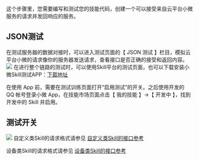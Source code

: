 这个步骤里，您需要编写和测试您的技能代码，创建一个可以接受来自云平台小微服务的请求并发回响应的服务。
## JSON测试
在测试服务器的数据对接时，可以进入测试页面的【 JSON 测试 】栏目，模拟云平台小微的请求像你的服务器发送请求，查看接口是否正确的接受和返回内容。
![](http://imgcache.tcecqpoc.fsphere.cn/image/main.qcloudimg.com/raw/dfed844c43432fca52ca7a146623d47b.jpg)
在进行整个链路的测试时，可以使用Skill平台的测试页面，也可以下载安装小微Skill测试APP：[下载地址](超链待补)

在使用 App 前，需要在测试训练页面打开“启用测试”的开关。之后使用开发的 QQ 帐号登录小微 App，在技能市场页面点击【 我的技能 】->【 开发中 】，找到开发中的 Skill 并启用。

## 测试开关
![](http://imgcache.tcecqpoc.fsphere.cn/image/main.qcloudimg.com/raw/7bc501cf4e47b101f3c48e7d68d6a44f.jpg)
自定义类Skill的请求格式请参见 [自定义类Skill的接口参考](超链待补)

设备类Skill的请求格式请参见 [设备类Skill的接口参考](超链待补)
